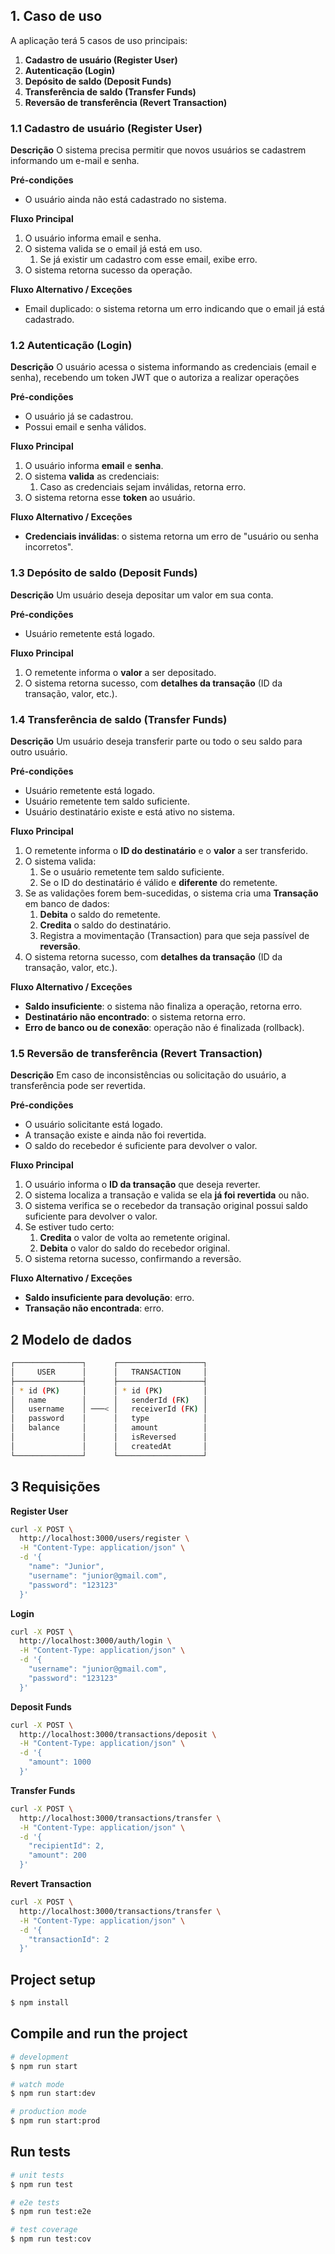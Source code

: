 ## 1. Caso de uso

A aplicação terá 5 casos de uso principais:

1. **Cadastro de usuário (Register User)**
2. **Autenticação (Login)**
3. **Depósito de saldo (Deposit Funds)**
4. **Transferência de saldo (Transfer Funds)**
5. **Reversão de transferência (Revert Transaction)**

### 1.1 Cadastro de usuário (Register User)

**Descrição**
O sistema precisa permitir que novos usuários se cadastrem informando um e-mail e senha.

**Pré-condições**

- O usuário ainda não está cadastrado no sistema.

**Fluxo Principal**

1. O usuário informa email e senha.
2. O sistema valida se o email já está em uso.
    1. Se já existir um cadastro com esse email, exibe erro.
3. O sistema retorna sucesso da operação.

**Fluxo Alternativo / Exceções**

- Email duplicado: o sistema retorna um erro indicando que o email já está cadastrado.

### 1.2 Autenticação (Login)

**Descrição**
O usuário acessa o sistema informando as credenciais (email e senha), recebendo um token JWT que o autoriza a realizar operações

**Pré-condições**

- O usuário já se cadastrou.
- Possui email e senha válidos.

**Fluxo Principal**

1. O usuário informa **email** e **senha**.
2. O sistema **valida** as credenciais:
    1. Caso as credenciais sejam inválidas, retorna erro.
3. O sistema retorna esse **token** ao usuário.

**Fluxo Alternativo / Exceções**

- **Credenciais inválidas**: o sistema retorna um erro de "usuário ou senha incorretos".

### 1.3 Depósito de saldo (Deposit Funds)

**Descrição**
Um usuário deseja depositar um valor em sua conta.

**Pré-condições**

- Usuário remetente está logado.

**Fluxo Principal**

1. O remetente informa o **valor** a ser depositado.
4. O sistema retorna sucesso, com **detalhes da transação** (ID da transação, valor, etc.).

### 1.4 Transferência de saldo (Transfer Funds)

**Descrição**
Um usuário deseja transferir parte ou todo o seu saldo para outro usuário.

**Pré-condições**

- Usuário remetente está logado.
- Usuário remetente tem saldo suficiente.
- Usuário destinatário existe e está ativo no sistema.

**Fluxo Principal**

1. O remetente informa o **ID do destinatário** e o **valor** a ser transferido.
2. O sistema valida:
    1. Se o usuário remetente tem saldo suficiente.
    2. Se o ID do destinatário é válido e **diferente** do remetente.
3. Se as validações forem bem-sucedidas, o sistema cria uma **Transação** em banco de dados:
    1. **Debita** o saldo do remetente.
    2. **Credita** o saldo do destinatário.
    3. Registra a movimentação (Transaction) para que seja passível de **reversão**.
4. O sistema retorna sucesso, com **detalhes da transação** (ID da transação, valor, etc.).

**Fluxo Alternativo / Exceções**

- **Saldo insuficiente**: o sistema não finaliza a operação, retorna erro.
- **Destinatário não encontrado**: o sistema retorna erro.
- **Erro de banco ou de conexão**: operação não é finalizada (rollback).

### 1.5 Reversão de transferência (Revert Transaction)

**Descrição**
Em caso de inconsistências ou solicitação do usuário, a transferência pode ser revertida.

**Pré-condições**

- O usuário solicitante está logado.
- A transação existe e ainda não foi revertida.
- O saldo do recebedor é suficiente para devolver o valor.

**Fluxo Principal**

1. O usuário informa o **ID da transação** que deseja reverter.
2. O sistema localiza a transação e valida se ela **já foi revertida** ou não.
3. O sistema verifica se o recebedor da transação original possui saldo suficiente para devolver o valor.
4. Se estiver tudo certo:
    1. **Credita** o valor de volta ao remetente original.
    2. **Debita** o valor do saldo do recebedor original.
5. O sistema retorna sucesso, confirmando a reversão.

**Fluxo Alternativo / Exceções**

- **Saldo insuficiente para devolução**: erro.
- **Transação não encontrada**: erro.

## 2 Modelo de dados

```bash
┌───────────────┐      ┌───────────────────┐
│     USER      │      │   TRANSACTION     │
├───────────────┤      ├───────────────────┤
│ * id (PK)     │      │ * id (PK)         │
│   name        │      │   senderId (FK)   │
│   username    │ ───< │   receiverId (FK) │
│   password    │      │   type            │
│   balance     │      │   amount          │
│               │      │   isReversed      │
│               │      │   createdAt       │
└───────────────┘      └───────────────────┘
```

## 3 Requisições

**Register User**
```bash
curl -X POST \
  http://localhost:3000/users/register \
  -H "Content-Type: application/json" \
  -d '{
    "name": "Junior",
    "username": "junior@gmail.com",
    "password": "123123"
  }'
```

**Login**
```bash
curl -X POST \
  http://localhost:3000/auth/login \
  -H "Content-Type: application/json" \
  -d '{
    "username": "junior@gmail.com",
    "password": "123123"
  }'
```

**Deposit Funds**
```bash
curl -X POST \
  http://localhost:3000/transactions/deposit \
  -H "Content-Type: application/json" \
  -d '{
    "amount": 1000
  }'
```

**Transfer Funds**
```bash
curl -X POST \
  http://localhost:3000/transactions/transfer \
  -H "Content-Type: application/json" \
  -d '{
    "recipientId": 2,
    "amount": 200
  }'
```

**Revert Transaction**
```bash
curl -X POST \
  http://localhost:3000/transactions/transfer \
  -H "Content-Type: application/json" \
  -d '{
    "transactionId": 2
  }'
```

## Project setup

```bash
$ npm install
```

## Compile and run the project

```bash
# development
$ npm run start

# watch mode
$ npm run start:dev

# production mode
$ npm run start:prod
```

## Run tests

```bash
# unit tests
$ npm run test

# e2e tests
$ npm run test:e2e

# test coverage
$ npm run test:cov
```